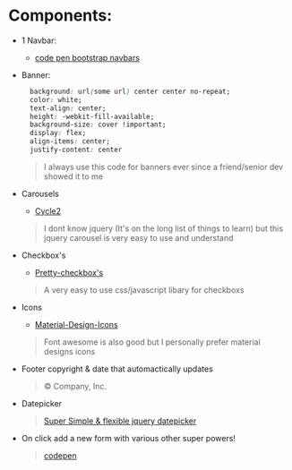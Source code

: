 #  Components:
* 1 Navbar:
  * [code pen bootstrap navbars](https://codepen.io/bootstrapped/pen/KwYGwq)

* Banner:
  ```css
    background: url(some url) center center no-repeat;
    color: white;
    text-align: center;
    height: -webkit-fill-available;
    background-size: cover !important;
    display: flex;
    align-items: center;
    justify-content: center
  ```
  >I always use this code for banners ever since a friend/senior dev showed it to me


* Carousels
  *  [Cycle2](http://jquery.malsup.com/cycle2/) <br>

  >I dont know jquery (It's on the long list of things to learn) but this jquery carousel is very easy to use and understand

* Checkbox's
  *  [Pretty-checkbox's](https://lokesh-coder.github.io/pretty-checkbox/)
  
  >A very easy to use css/javascript libary for checkboxs

* Icons
  * [Material-Design-Icons](https://material.io/tools/icons/?icon=edit_location&style=baseline)
 
  >Font awesome is also good but I personally prefer material designs icons
 
 * Footer copyright & date that automactically updates
   > <p>&copy;<script type="text/javascript">document.write(new Date().getFullYear());</script> Company, Inc.</p>
  
* Datepicker
  > [Super Simple & flexible jquery datepicker](http://www.daterangepicker.com/#examples)

* On click add a new form with various other super powers!
  > [codepen](https://codepen.io/anon/pen/mQjdjY)
